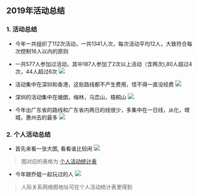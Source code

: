 ## 2019年活动总结
### 1. 活动总结
* 今年一共组织了112次活动，一共1341人次，每次活动平均12人，大致符合每次控制16人以内的原则
* 一共577人参加过活动，其中187人参加了2次以上活动（含两次),80人超过4次，44人超过6次
![](https://github.com/HikingEveryWeek/Activities/blob/master/Summay_2019/Figure/Summary.jpeg)

* 活动集中在深圳和香港，这些路线都不产生费用，怪不得一直没经费
![](https://github.com/HikingEveryWeek/Activities/blob/master/Summay_2019/Figure/region.jpeg)
* 深圳的活动集中在塘朗，梅林，马峦山，梧桐山
![](https://github.com/HikingEveryWeek/Activities/blob/master/Summay_2019/Figure/subregion.jpeg)

* 今年出广东省的路线和广东省内两日的线很少，多集中在一日线，从化，增城，惠州去的最多
![](https://github.com/HikingEveryWeek/Activities/blob/master/Summay_2019/Figure/remote.jpeg)

### 2. 个人活动总结
* 首先来看一张大图, 看看谁比较闲
![](https://github.com/HikingEveryWeek/Activities/blob/master/Summay_2019/Figure/personActivities.jpeg)

> 图对应的表格为 [个人活动统计表](https://github.com/HikingEveryWeek/Activities/blob/master/Summay_2019/Data/personStat.xlsx)

* 今年跟乔姐一起玩过的人
![](https://github.com/HikingEveryWeek/Activities/blob/master/Summay_2019/Interaction/%E5%B0%8F%E4%B9%94.jpeg)

> 人际关系网络图地址可在个人活动统计表里得到
